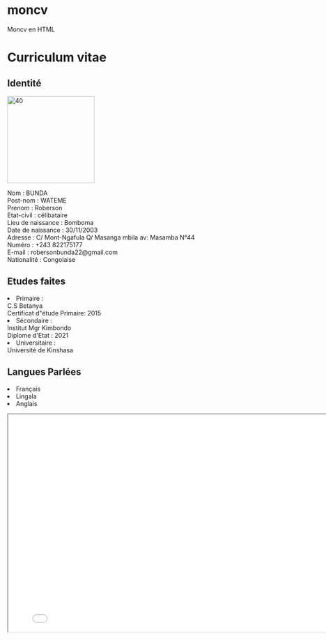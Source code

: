 # moncv
Moncv en HTML
<!DOCTYPE html>
<html lang="en">
<head>
    <meta charset="UTF-8">
    <meta http-equiv="X-UA-Compatible" content="IE=edge">
    <meta name="viewport" content="width=device-width, initial-scale=1.0">
    <title>Curriculum vitae</title>
    <link rel="stylesheet" href="style.css">
</head>
<body>
    <h1>Curriculum vitae</h1> 
    <h2>Identité</h2>   <img src="img/robert.jpeg" width="200" alt="40"/>
    <p>
        Nom : BUNDA <br>
        Post-nom : WATEME <br>
        Prenom : Roberson <br>
        Etat-civil : célibataire <br>
        Lieu de naissance : Bomboma <br>
        Date de naissance : 30/11/2003 <br>
        Adresse : C/ Mont-Ngafula Q/ Masanga mbila av: Masamba N°44 <br>
        Numéro : +243 822175177 <br>
        E-mail : robersonbunda22@gmail.com <br>
        Nationalité : Congolaise <br>
    </p>
    <h2>Etudes faites</h2>
       <p>
        <li>Primaire :</li> C.S Betanya <br>
            Certificat d"étude Primaire: 2015
        <li>Sécondaire :</li> Institut Mgr Kimbondo <br>
            Diplome d'Etat : 2021
        <li>Universitaire :</li> Université de Kinshasa <br>
        </p>
   <h2>Langues Parlées</h2>
    <p>
         <li>Français</li>
         <li>Lingala</li>
         <li>Anglais</li>
    </p>
    <iframe src="Formulaire.html" width="800" height="500" ></iframe>
</body>
</html>
